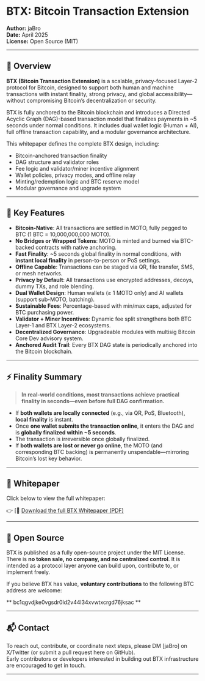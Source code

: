 # BTX: Bitcoin Transaction Extension

**Author:** jaBro  
**Date:** April 2025  
**License:** Open Source (MIT)  

---

## 🧭 Overview

**BTX (Bitcoin Transaction Extension)** is a scalable, privacy-focused Layer-2 protocol for Bitcoin, designed to support both human and machine transactions with instant finality, strong privacy, and global accessibility—without compromising Bitcoin’s decentralization or security.

BTX is fully anchored to the Bitcoin blockchain and introduces a Directed Acyclic Graph (DAG)-based transaction model that finalizes payments in ~5 seconds under normal conditions. It includes dual wallet logic (Human + AI), full offline transaction capability, and a modular governance architecture.

This whitepaper defines the complete BTX design, including:
- Bitcoin-anchored transaction finality
- DAG structure and validator roles
- Fee logic and validator/miner incentive alignment
- Wallet policies, privacy modes, and offline relay
- Minting/redemption logic and BTC reserve model
- Modular governance and upgrade system

---

## 📎 Key Features

- **Bitcoin-Native**: All transactions are settled in MOTO, fully pegged to BTC (1 BTC = 10,000,000,000 MOTO).
- **No Bridges or Wrapped Tokens**: MOTO is minted and burned via BTC-backed contracts with native anchoring.
- **Fast Finality**: ~5 seconds global finality in normal conditions, with **instant local finality** in person-to-person or PoS settings.
- **Offline Capable**: Transactions can be staged via QR, file transfer, SMS, or mesh networks.
- **Privacy by Default**: All transactions use encrypted addresses, decoys, dummy TXs, and role blending.
- **Dual Wallet Design**: Human wallets (≥ 1 MOTO only) and AI wallets (support sub-MOTO, batching).
- **Sustainable Fees**: Percentage-based with min/max caps, adjusted for BTC purchasing power.
- **Validator + Miner Incentives**: Dynamic fee split strengthens both BTC Layer-1 and BTX Layer-2 ecosystems.
- **Decentralized Governance**: Upgradeable modules with multisig Bitcoin Core Dev advisory system.
- **Anchored Audit Trail**: Every BTX DAG state is periodically anchored into the Bitcoin blockchain.

---

## ⚡ Finality Summary

> **In real-world conditions, most transactions achieve practical finality in seconds—even before full DAG confirmation.**

- If **both wallets are locally connected** (e.g., via QR, PoS, Bluetooth), **local finality** is instant.
- Once **one wallet submits the transaction online**, it enters the DAG and is **globally finalized within ~5 seconds**.
- The transaction is irreversible once globally finalized.
- If **both wallets are lost or never go online**, the MOTO (and corresponding BTC backing) is permanently unspendable—mirroring Bitcoin’s lost key behavior.

---

## 📄 Whitepaper

Click below to view the full whitepaper:

👉 [📄 [Download the full BTX Whitepaper (PDF)](BTX%20Whitepaper--jaBro--April%202025.pdf)


---

## 🤝 Open Source

BTX is published as a fully open-source project under the MIT License. There is **no token sale, no company, and no centralized control**. It is intended as a protocol layer anyone can build upon, contribute to, or implement freely.

If you believe BTX has value, **voluntary contributions** to the following BTC address are welcome:

** bc1qgvdjke0vgsdr0ld2v44l34xvwtxcrgd76jksac **

---

## 📬 Contact

To reach out, contribute, or coordinate next steps, please DM [jaBro] on X/Twitter (or submit a pull request here on GitHub).  
Early contributors or developers interested in building out BTX infrastructure are encouraged to get in touch.

---


